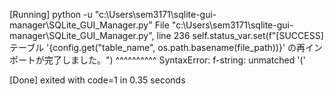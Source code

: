 [Running] python -u "c:\Users\sem3171\sqlite-gui-manager\SQLite_GUI_Manager.py"
  File "c:\Users\sem3171\sqlite-gui-manager\SQLite_GUI_Manager.py", line 236
    self.status_var.set(f"[SUCCESS] テーブル '{config.get("table_name", os.path.basename(file_path))}' の再インポートが完了しました。")
                                                               ^^^^^^^^^^
SyntaxError: f-string: unmatched '('

[Done] exited with code=1 in 0.35 seconds